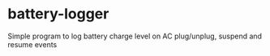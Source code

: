 # battery-logger
Simple program to log battery charge level on AC plug/unplug, suspend and resume events
